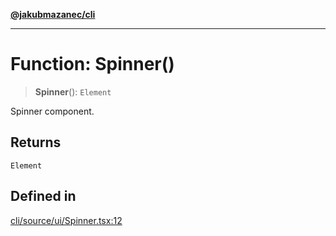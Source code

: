 [**@jakubmazanec/cli**](../README.md)

---

# Function: Spinner()

> **Spinner**(): `Element`

Spinner component.

## Returns

`Element`

## Defined in

[cli/source/ui/Spinner.tsx:12](https://github.com/jakubmazanec/tools/blob/077fa4993ebe623b1c463499cc41912353ae6eb1/packages/cli/source/ui/Spinner.tsx#L12)

